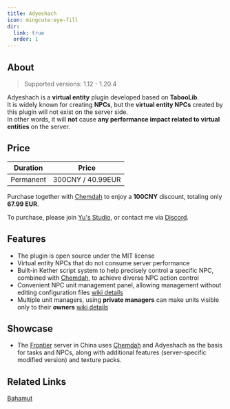 ```yaml
---
title: Adyeshach
icon: mingcute:eye-fill
dir:
  link: true
  order: 1
---
```


## About

> Supported versions: 1.12 - 1.20.4

Adyeshach is a **virtual entity** plugin developed based on **TabooLib**.  
It is widely known for creating **NPCs**, but the **virtual entity NPCs** created by this plugin will not exist on the server side.  
In other words, it will **not** cause **any performance impact related to virtual entities** on the server.

## Price

| Duration | Price |
| :--: | :--: |
| Permanent | 300CNY / 40.99EUR |

Purchase together with [Chemdah](../Chemdah/README.md) to enjoy a **100CNY** discount, totaling only **67.99 EUR**.

To purchase, please join [Yu's Studio](https://discord.com/invite/SzPBHGttaR), or contact me via [Discord](https://discord.com/users/1092505635767205948).

## Features

- The plugin is open source under the MIT license
- Virtual entity NPCs that do not consume server performance
- Built-in Kether script system to help precisely control a specific NPC, combined with [Chemdah](../Chemdah/README.md), to achieve diverse NPC action control
- Convenient NPC unit management panel, allowing management without editing configuration files [wiki details](https://a.ptms.ink/docs/category/%E5%8D%95%E4%BD%8D%E7%BC%96%E8%BE%91)
- Multiple unit managers, using **private managers** can make units visible only to their **owners** [wiki details](https://a.ptms.ink/docs/start/tech/manager)

## Showcase

- The [Frontier](https://www.bilibili.com/video/BV1gz42187mm/?share_source=copy_web&vd_source=d47ddbae7b17b98df30c7b4da99cd464) server in China uses [Chemdah](../Chemdah/README.md) and Adyeshach as the basis for tasks and NPCs, along with additional features (server-specific modified version) and texture packs.

## Related Links

[Bahamut](https://forum.gamer.com.tw/C.php?bsn=18673&snA=202479)